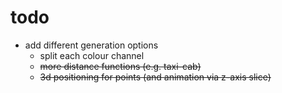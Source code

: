# todo

- add different generation options
  - split each colour channel
  - ~~more distance functions (e.g. taxi-cab)~~
  - ~~3d positioning for points (and animation via z-axis slice)~~
